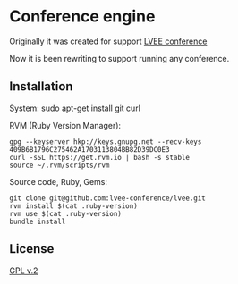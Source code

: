 Conference engine
=========

Originally it was created for support [LVEE conference](http://lvee.org)

Now it is been rewriting to support running any conference.




Installation
------------


System:
    sudo apt-get install git curl


RVM (Ruby Version Manager):

    gpg --keyserver hkp://keys.gnupg.net --recv-keys 409B6B1796C275462A1703113804BB82D39DC0E3
    curl -sSL https://get.rvm.io | bash -s stable
    source ~/.rvm/scripts/rvm


Source code, Ruby, Gems:

    git clone git@github.com:lvee-conference/lvee.git
    rvm install $(cat .ruby-version)
    rvm use $(cat .ruby-version)
    bundle install




License
------------

[GPL v.2](https://gnu.org/licenses/old-licenses/gpl-2.0-standalone.html)

